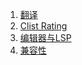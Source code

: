 1. [翻译](https://github.com/beijixiaohu/OJBetter/wiki/%E7%BF%BB%E8%AF%91)
1. [Clist Rating](https://github.com/beijixiaohu/OJBetter/wiki/Clist-Rating)
1. [编辑器与LSP](https://github.com/beijixiaohu/OJBetter/wiki/%E7%BC%96%E8%BE%91%E5%99%A8%E4%B8%8ELSP)
1. [兼容性](https://github.com/beijixiaohu/OJBetter/wiki/%E5%85%BC%E5%AE%B9%E6%80%A7)